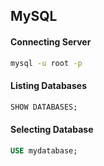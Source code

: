 ## MySQL

#### Connecting Server
```bash
mysql -u root -p
```

#### Listing Databases
```sql
SHOW DATABASES;
```

#### Selecting Database
```sql
USE mydatabase;
```

